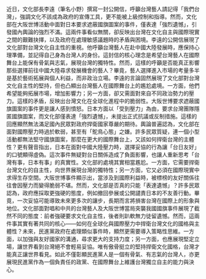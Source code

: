 近日，文化部長李遠（筆名小野）撰寫一封公開信，呼籲台灣藝人請記得「我們台灣」，強調文化不該成為政府的宣傳工具，更不能被上級控制和指導。然而，文化部在大阪世博活動中面對日本要求遮蔽國旗圖案的事件，僅表達「強烈遺憾」，引發國內輿論的強烈不滿。這兩件事看似無關，卻反映出台灣在文化自主與國際現實之間的艱難抉擇，以及政府在處理敏感議題時的矛盾與困境。李遠的公開信展現了文化部對台灣文化自主性的重視。他呼籲台灣藝人在赴中國大陸發展時，應保持心理準備，並記得自己身為台灣人的身份。這封信的核心理念是希望台灣藝人在國際舞台上能保有骨氣與志氣，展現台灣的獨特性。然而，這樣的呼籲是否能真正影響那些選擇前往中國大陸尋求發展機會的藝人？畢竟，藝人選擇進入市場的考量多半是基於藝術拓展與個人利益，而非政治立場。李遠的言論固然展現了文化部對台灣文化自主性的堅持，但也凸顯出台灣藝人在國際舞台上的尷尬處境。一方面，他們希望能夠拓展市場，增加影響力；另一方面，卻又需面對來自不同政治勢力的壓力。這樣的矛盾，反映出台灣文化在全球化進程中的脆弱性。大阪世博要求遮蔽國旗圖案的事件更是讓人感到憤怒。日本方面以「受到壓力」為由，要求台灣團隊隱匿國旗圖案，而文化部僅表達「強烈遺憾」，未提出正式抗議或反制措施。這樣的回應顯然無法滿足國內民眾對政府捍衛國家尊嚴的期待。輿論普遍認為，文化部在面對國際壓力時過於軟弱，甚至有「鴕鳥心態」之嫌。許多民眾質疑，連一個小型活動都無法堅守國旗圖案，那麼在更大的國際舞台上，又該如何捍衛台灣的主體性？更有聲音指出，日本在面對中國大陸壓力時，選擇妥協的行為讓「台日友好」的口號顯得虛偽。這次事件無疑對台日關係造成了負面影響，也讓人重新思考「台灣有事，日本有事」的真實性。文化部的處境其實相當尷尬。一方面，它需要捍衛台灣文化的自主性，向世界展現台灣的獨特性；另一方面，它又必須在國際現實中求得生存空間。大阪世博事件顯示出，當涉及到國際利益時，被標榜的友好關係往往會因壓力而變得脆弱不堪。然而，文化部是否真的只能「表達遺憾」？許多民眾認為，政府應採取更強硬的態度，例如撤回參展或公開譴責日本的不友善行動。畢竟，一次妥協可能導致未來更多次的讓步，長期而言將損害台灣在國際上的形象與地位。文化部面對唱和中共的台灣藝人及大阪世博當局突襲我國國旗事件展現了截然不同的態度：前者強硬要求文化自主性，後者則趴軟無力徒留遺憾。然而，這兩件事其實有著共同的核心——如何在全球化與國際壓力中捍衛台灣文化的國格與主體性？未來，民進黨政府在處理類似事件時，顯然更需要導入策略性思維。一方面，以加強與友好國家的溝通，尋求更大的支持力度；另一方面，也應展現堅定立場，讓世界看到台灣絕不會輕易妥協。唯有傲骨挺立的堅持捍衛文化國格，台灣才能真正讓世界看見。如此不僅彰顯民進黨人是一個有骨氣、有志氣的台灣人，亦更展現民進黨作為一個負責任的政黨、在國際舞台上維護台灣獨立自主的能力與決心。
